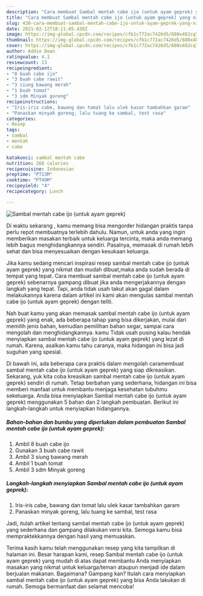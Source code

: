```yaml
---
description: "Cara membuat Sambal mentah cabe ijo (untuk ayam geprek) yang nikmat dan Mudah Dibuat"
title: "Cara membuat Sambal mentah cabe ijo (untuk ayam geprek) yang nikmat dan Mudah Dibuat"
slug: 430-cara-membuat-sambal-mentah-cabe-ijo-untuk-ayam-geprek-yang-nikmat-dan-mudah-dibuat
date: 2021-02-12T18:11:05.438Z
image: https://img-global.cpcdn.com/recipes/cfb1c772ac7426d5/680x482cq70/sambal-mentah-cabe-ijo-untuk-ayam-geprek-foto-resep-utama.jpg
thumbnail: https://img-global.cpcdn.com/recipes/cfb1c772ac7426d5/680x482cq70/sambal-mentah-cabe-ijo-untuk-ayam-geprek-foto-resep-utama.jpg
cover: https://img-global.cpcdn.com/recipes/cfb1c772ac7426d5/680x482cq70/sambal-mentah-cabe-ijo-untuk-ayam-geprek-foto-resep-utama.jpg
author: Addie Dean
ratingvalue: 4.1
reviewcount: 13
recipeingredient:
- "8 buah cabe ijo"
- "3 buah cabe rawit"
- "3 siung bawang merah"
- "1 buah tomat"
- "3 sdm Minyak goreng"
recipeinstructions:
- "Iris-iris cabe, bawang dan tomat lalu ulek kasar tambahkan garam"
- "Panaskan minyak goreng, lalu tuang ke sambal, test rasa"
categories:
- Resep
tags:
- sambal
- mentah
- cabe

katakunci: sambal mentah cabe 
nutrition: 268 calories
recipecuisine: Indonesian
preptime: "PT13M"
cooktime: "PT49M"
recipeyield: "4"
recipecategory: Lunch

---
```



![Sambal mentah cabe ijo (untuk ayam geprek)](https://img-global.cpcdn.com/recipes/cfb1c772ac7426d5/680x482cq70/sambal-mentah-cabe-ijo-untuk-ayam-geprek-foto-resep-utama.jpg)

Di waktu  sekarang , kamu memang bisa mengorder hidangan praktis tanpa perlu repot membuatnya terlebih dahulu. Namun, untuk anda yang ingin memberikan masakan terbaik untuk keluarga tercinta, maka anda memang lebih bagus menghidangkannya sendiri. Pasalnya, memasak di rumah lebih sehat dan bisa menyesuaikan dengan kesukaan keluarga.

Jika kamu sedang mencari inspirasi resep sambal mentah cabe ijo (untuk ayam geprek) yang nikmat dan mudah dibuat,maka anda sudah berada di tempat yang tepat. Cara membuat sambal mentah cabe ijo (untuk ayam geprek)  sebenarnya gampang dibuat jika anda mengerjakannya dengan langkah yang tepat. Tapi, anda tidak usah takut akan gagal dalam melakukannya 
karena dalam artikel ini kami akan mengulas sambal mentah cabe ijo (untuk ayam geprek) dengan teliti.  



Nah buat kamu yang akan memasak sambal mentah cabe ijo (untuk ayam geprek) yang enak, ada beberapa tahap yang bisa dikerjakan, mulai dari memilih jenis bahan, kemudian pemilihan bahan segar, sampai cara mengolah dan menghidangkannya. kamu Tidak usah pusing kalau hendak menyiapkan sambal mentah cabe ijo (untuk ayam geprek) yang lezat di rumah. Karena, asalkan kamu  tahu caranya, maka hidangan ini bisa jadi suguhan yang spesial.

Di bawah ini, ada beberapa cara praktis  dalam mengolah caramembuat sambal mentah cabe ijo (untuk ayam geprek) yang siap dikreasikan. Sekarang, yuk kita coba kreasikan sambal mentah cabe ijo (untuk ayam geprek) sendiri di rumah. Tetap berbahan yang sederhana, hidangan ini bisa memberi manfaat untuk membantu menjaga kesehatan tubuhmu sekeluarga. Anda bisa menyiapkan Sambal mentah cabe ijo (untuk ayam geprek) menggunakan 5 bahan dan 2 langkah pembuatan. Berikut ini langkah-langkah untuk menyiapkan hidangannya.

<!--inarticleads1-->

##### Bahan-bahan dan bumbu yang diperlukan dalam pembuatan Sambal mentah cabe ijo (untuk ayam geprek):

1. Ambil 8 buah cabe ijo
1. Gunakan 3 buah cabe rawit
1. Ambil 3 siung bawang merah
1. Ambil 1 buah tomat
1. Ambil 3 sdm Minyak goreng




<!--inarticleads2-->

##### Langkah-langkah menyiapkan Sambal mentah cabe ijo (untuk ayam geprek):

1. Iris-iris cabe, bawang dan tomat lalu ulek kasar tambahkan garam
1. Panaskan minyak goreng, lalu tuang ke sambal, test rasa




Jadi, itulah artikel tentang  sambal mentah cabe ijo (untuk ayam geprek)  yang sederhana dan gampang dilakukan versi kita. Semoga kamu bisa mempraktekkannya dengan hasil yang memuaskan. 

Terima kasih kamu telah menggunakan resep yang kita tampilkan di halaman ini. Besar harapan kami, resep  Sambal mentah cabe ijo (untuk ayam geprek) yang mudah di atas dapat membantu Anda menyiapkan masakan yang nikmat untuk keluarga/teman ataupun menjadi ide dalam berjualan makanan. Bagaimana? Gampang kan? Itulah cara menyiapkan sambal mentah cabe ijo (untuk ayam geprek) yang bisa Anda lakukan di rumah. Semoga bermanfaat dan selamat mencoba!

